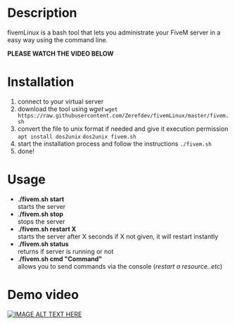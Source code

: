 # Description
fivemLinux is a bash tool that lets you administrate your FiveM server in a easy way using the command line.

**PLEASE WATCH THE VIDEO BELOW**

# Installation
1. connect to your virtual server
2. download the tool using *wget*
`wget https://raw.githubusercontent.com/Zerefdev/fivemLinux/master/fivem.sh`
3. convert the file to unix format if needed and give it execution permission
`apt install dos2unix`
 `dos2unix fivem.sh`
4. start the installation process and follow the instructions
`./fivem.sh`
5. done!

# Usage
* .**/fivem.sh start**  
starts the server
* .**/fivem.sh stop**  
stops the server
* .**/fivem.sh restart X**  
starts the server after X seconds
if X not  given, it will restart instantly
* .**/fivem.sh status**  
returns if server is running or not
* .**/fivem.sh cmd "Command"**  
allows you to send commands via the console (*restart a resource..etc*)

# Demo video

[![IMAGE ALT TEXT HERE](http://img.youtube.com/vi/_g7CxD-Lj64/0.jpg)](http://www.youtube.com/watch?v=_g7CxD-Lj64)
